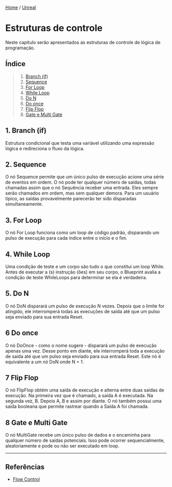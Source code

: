 [Home](https://myerco.github.io/unreal-engine) / [Unreal](https://myerco.github.io/unreal-engine/unreal.html)

# Estruturas de controle
Neste capitulo serão apresentados as estruturas de controle de lógica de programação.

## Índice
> 1. [Branch (if)](#1)
> 1. [Sequence](#2)
> 1. [For Loop](#3)
> 1. [While Loop](#4)
> 1. [Do N](#5)
> 1. [Do once](#6)
> 1. [Flip Flop](#7)
> 1. [Gate e Multi Gate](#8)

<a name="1"></a>
## 1. Branch (if)
Estrutura condicional que testa uma variável utilizando uma expressão lógica e redireciona o fluxo da lógica.

<a name="1"></a>
## 2. Sequence
O nó Sequence permite que um único pulso de execução acione uma série de eventos em ordem. O nó pode ter qualquer número de saídas, todas chamadas assim que o nó Sequência receber uma entrada. Eles sempre serão chamados em ordem, mas sem qualquer demora. Para um usuário típico, as saídas provavelmente parecerão ter sido disparadas simultaneamente.

<a name="1"></a>
## 3. For Loop
O nó For Loop funciona como um loop de código padrão, disparando um pulso de execução para cada índice entre o início e o fim.

<a name="1"></a>
## 4. While Loop
Uma condição de teste e um corpo são tudo o que constitui um loop While. Antes de executar a (s) instrução (ões) em seu corpo, o Blueprint avalia a condição de teste WhileLoops para determinar se ela é verdadeira.

<a name="1"></a>
## 5. Do N
O nó DoN disparará um pulso de execução N vezes. Depois que o limite for atingido, ele interromperá todas as execuções de saída até que um pulso seja enviado para sua entrada Reset.

<a name="1"></a>
## 6 Do once
O nó DoOnce - como o nome sugere - disparará um pulso de execução apenas uma vez. Desse ponto em diante, ele interromperá toda a execução de saída até que um pulso seja enviado para sua entrada Reset. Este nó é equivalente a um nó DoN onde N = 1.

<a name="1"></a>
## 7 Flip Flop
O nó FlipFlop obtém uma saída de execução e alterna entre duas saídas de execução. Na primeira vez que é chamado, a saída A é executada. Na segunda vez, B. Depois A, B e assim por diante. O nó também possui uma saída booleana que permite rastrear quando a Saída A foi chamada.

<a name="1"></a>
## 8 Gate e Multi Gate
O nó MultiGate recebe um único pulso de dados e o encaminha para qualquer número de saídas potenciais. Isso pode ocorrer sequencialmente, aleatoriamente e pode ou não ser executado em loop.
***
## Referências
- [Flow Control](https://docs.unrealengine.com/en-US/ProgrammingAndScripting/Blueprints/UserGuide/FlowControl/index.html)
